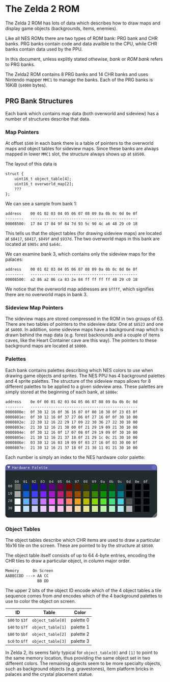 # The Zelda 2 ROM

The Zelda 2 ROM has lots of data which describes how to draw maps and display
game objects (backgrounds, items, enemies).

Like all NES ROMs there are two types of ROM bank: PRG bank and CHR banks.
PRG banks contain code and data availble to the CPU, while CHR banks contain
data used by the PPU.

In this document, unless explitly stated othewise, *bank* or *ROM bank* refers
to PRG banks.

The Zelda2 ROM contains 8 PRG banks and 14 CHR banks and uses Nintendo mapper
`MMC1` to manage the banks.  Each of the PRG banks is 16KiB (`$4000` bytes).

## PRG Bank Structures

Each bank which contains map data (both overworld and sideview) has a number
of structures describe that data.

### Map Pointers

At offset `$500` in each bank there is a table of pointers to the overworld
maps and object tables for sideview maps.  Since these banks are always mapped
in lower `MMC1` slot, the structure always shows up at `$8500`.

The layout of this data is

```
struct {
    uint16_t object_table[4];
    uint16_t overworld_map[2];
    ???
};
```

We can see a sample from bank 1:

```
address    00 01 02 03 04 05 06 07 08 09 0a 0b 0c 0d 0e 0f
--------   -----------------------------------------------
00008500:  17 84 17 84 9f 84 7d 93 5c 90 4c a6 48 29 c0 18
```

This tells us that the object tables (for drawing sideview maps)
are located at `$8417`, `$8417`, `$849f` and `$937d`.  The two overworld
maps in this bank are located at `$905c` and `$a64c`.

We can examine bank 3, which contains only the sideview maps for the
palaces:

```
address    00 01 02 03 04 05 06 07 08 09 0a 0b 0c 0d 0e 0f
--------   -----------------------------------------------
00008500:  a2 86 a2 86 ca 83 2e 84 ff ff ff ff 48 29 c0 18
```

We notice that the overworld map addresses are `$ffff`, which signifies there
are no overworld maps in bank 3.

### Sideview Map Pointers

The sideview maps are stored compressed in the ROM in two groups of 63.
There are two tables of pointers to the sideview data: One at `$8523` and
one at `$A000`.  In addition, some sideview maps have a background map
which is drawn behind the map data (e.g. forest backrounds and a couple of
items caves, like the Heart Container cave are this way).  The pointers
to these background maps are located at `$8000`.


### Palettes

Each bank contains palettes describing which NES colors to use when drawing
game objects and sprites.  The NES PPU has 4 background palettes and 4 sprite
palettes.  The structure of the sideview maps allows for 8 different palettes
to be applied to a given sideview area.  These palettes are simply stored 
at the beginning of each bank, at `$800e`:

```
address    0e 0f 00 01 02 03 04 05 06 07 08 09 0a 0b 0c 0d
--------   -----------------------------------------------
0000800e:  0f 30 12 16 0f 36 16 07 0f 00 10 30 0f 23 03 0f
0000801e:  0f 30 12 16 0f 37 27 06 0f 27 16 0f 0f 30 10 00
0000802e:  22 30 12 16 22 29 17 09 22 30 36 27 22 30 10 00
0000803e:  21 30 12 16 21 30 00 0f 21 29 19 09 21 30 10 00
0000804e:  0f 30 12 16 0f 17 07 08 0f 29 19 09 0f 30 10 00
0000805e:  21 30 12 16 21 37 18 0f 21 29 1c 0c 21 30 10 00
0000806e:  03 30 12 16 03 19 09 0f 03 27 16 0f 03 30 00 0f
0000807e:  21 30 12 16 21 37 18 0f 21 30 11 01 21 30 10 00
```

Each number is simply an index to the NES hardware color palette:

![hardware palette](../images/hwpal.png)

### Object Tables

The object tables describe which CHR items are used to draw a particular
16x16 tile on the screen.  These are pointed to by the structure at `$8500`.

The object table itself consists of up to 64 4-byte entries, encoding the CHR
tiles to draw a particular object, in column major order.

```
Memory      On Screen
AABBCCDD ---> AA CC
              BB DD
```

The upper 2 bits of the object ID encode which of the 4 object tables a
tile sequence comes from *and* encodes which of the 4 background palettes to
use to color the object on screen.

ID | Table | Color
---|-------|-----
`$00` to `$3f` | `object_table[0]` | palette 0
`$40` to `$7f` | `object_table[1]` | palette 1
`$80` to `$bf` | `object_table[2]` | palette 2
`$c0` to `$ff` | `object_table[3]` | palette 3

In Zelda 2, its seems fairly typical for `object_table[0]` and `[1]` to point
to the same memory location, thus providing the same object set in two different
colors.  The remaining objects seem to be more specialty objects, such as
background objects (e.g. gravestones), item platform bricks in palaces and the
crystal placement statue.
